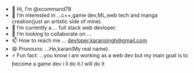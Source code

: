 - 👋 Hi, I’m @xcommand78
- 👀 I’m interested in ...c++,game dev,ML,web tech and manga creation(just an artistic side of mine).
- 🌱 I’m currently a ... full stack web devloper.
- 💞️ I’m looking to collaborate on ...
- 📫 How to reach me ... devloper.karansingh@gmail.com
- 😄 Pronouns: ...He,karan(My real name).
- ⚡ Fun fact: ...you know i am working as a web dev but my main goal is to become a game dev i ll do it.I will do it

<!---
xcommand78/xcommand78 is a ✨ special ✨ repository because its `README.md` (this file) appears on your GitHub profile.
You can click the Preview link to take a look at your changes.
--->
